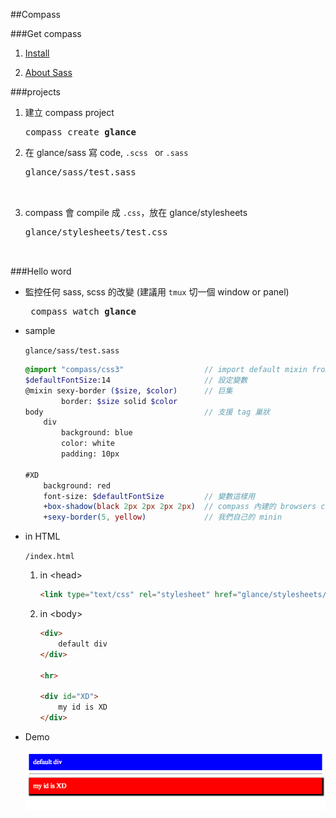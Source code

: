 ##Compass
<br>


###Get compass

1. [Install](http://compass-style.org/install/)

2. [About Sass](http://sass-lang.com/)



###projects

1. 建立 compass project
	
	<pre>compass create <b>glance</b> </pre>
	
	
2. 在 glance/sass 寫 code, <code>.scss </code> or <code>.sass </code>

	<pre>glance/sass/test.sass


3. compass 會 compile 成 <code>.css</code>，放在 glance/stylesheets

	<pre>glance/stylesheets/test.css
	

###Hello word

* 監控任何 sass, scss 的改變 (建議用 <code>tmux</code> 切一個 window or panel)

	<pre> compass watch <b>glance</b> </pre>

* sample 

	<code>glance/sass/test.sass</code>

	```scss
	@import "compass/css3" 					// import default mixin from compass
	$defaultFontSize:14 					// 設定變數
	@mixin sexy-border ($size, $color)		// 巨集
			border: $size solid $color
	body									// 支援 tag 巢狀
		div
			background: blue
			color: white
			padding: 10px
	
	#XD
		background: red
		font-size: $defaultFontSize			// 變數這樣用
		+box-shadow(black 2px 2px 2px 2px)  // compass 內建的 browsers compatible mixin
		+sexy-border(5, yellow)				// 我們自己的 minin
	```

* in HTML

	<code>/index.html</code>
	
	1. in \<head\>

		```html
		<link type="text/css" rel="stylesheet" href="glance/stylesheets/test.css" />
		```
	
	2. in \<body\>
	
		```html
		<div>
			default div
		</div>
	
		<hr>
	
		<div id="XD">
			my id is XD
		</div>
		```

* Demo

	![image](img/demo.png)
